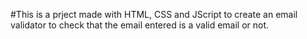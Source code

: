 #This is a prject made with HTML, CSS and JScript to create an email validator to check that the email entered is a valid email or not.
